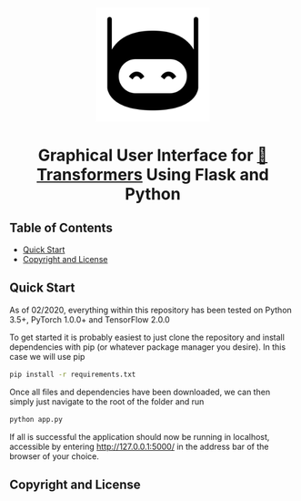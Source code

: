 <p align="center">
    <br>
    <img src="https://github.com/antonioverdi/Text-Generation-GUI/blob/master/docs/imgs/happy-robot.png" width="200"/>
    <br>
<p>
<h1 align="center">
<p>Graphical User Interface for <a href="https://github.com/huggingface/transformers">🤗 Transformers</a> Using Flask and Python</p>
</h1>

## Table of Contents

- [Quick Start](#quick-start)
- [Copyright and License](#copyright-and-license)

## Quick Start
As of 02/2020, everything within this repository has been tested on Python 3.5+, PyTorch 1.0.0+ and TensorFlow 2.0.0

To get started it is probably easiest to just clone the repository and install dependencies with pip (or whatever package manager you desire). In this case we will use pip 

```bash
pip install -r requirements.txt
```

Once all files and dependencies have been downloaded, we can then simply just navigate to the root of the folder and run

```bash
python app.py
```

If all is successful the application should now be running in localhost, accessible by entering http://127.0.0.1:5000/ in the address bar of the browser of your choice.

## Copyright and License
